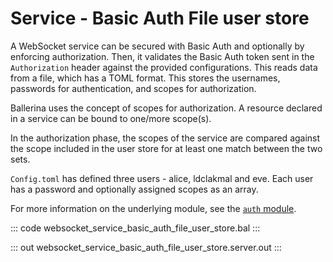 # Service - Basic Auth File user store

A WebSocket service can be secured with Basic Auth and optionally by enforcing authorization. Then, it validates the Basic Auth token sent in the `Authorization` header against the provided configurations. This reads data from a file, which has a TOML format. This stores the usernames, passwords for authentication, and scopes for authorization.

Ballerina uses the concept of scopes for authorization. A resource declared in a service can be bound to one/more scope(s).

In the authorization phase, the scopes of the service are compared against the scope included in the user store for at least one match between the two sets.

`Config.toml` has defined three users - alice, ldclakmal and eve. Each user has a password and optionally assigned scopes as an array.

For more information on the underlying module, see the [`auth` module](https://lib.ballerina.io/ballerina/auth/latest/).

::: code websocket_service_basic_auth_file_user_store.bal :::

::: out websocket_service_basic_auth_file_user_store.server.out :::